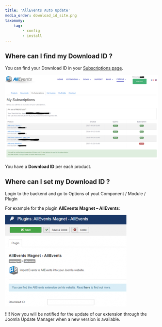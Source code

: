 ```yaml
---
title: 'AllEvents Auto Update'
media_order: download_id_site.png
taxonomy:
    tag:
        - config
        - install
---
```


## Where can I find my Download ID ?

You can find your Download ID in your [Subscriptions page](https://www.allevents3.com/en/my-profile/my-subscription).

![download_id_site](download_id_site.png)

You have a **Download ID** per each product.

## Where can I set my Download ID ?

Login to the backend and go to Options of yout Component / Module / Plugin

For example for the plugin **AllEvents Magnet – AllEvents**:

![plgaemagnetallevents](plgaemagnetallevents.png)

!!!! Now you will be notified for the update of our extension through the Joomla Update Manager when a new version is available.

